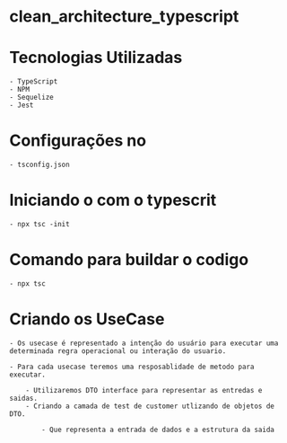 # clean_architecture_typescript

# Tecnologias Utilizadas

    - TypeScript
    - NPM
    - Sequelize
    - Jest

# Configurações no

    - tsconfig.json

# Iniciando o com o typescrit

    - npx tsc -init

# Comando para buildar o codigo

    - npx tsc

# Criando os UseCase

    - Os usecase é representado a intenção do usuário para executar uma determinada regra operacional ou interação do usuario.

    - Para cada usecase teremos uma resposablidade de metodo para executar.

        - Utilizaremos DTO interface para representar as entredas e saidas.
        - Criando a camada de test de customer utlizando de objetos de DTO.

            - Que representa a entrada de dados e a estrutura da saida
